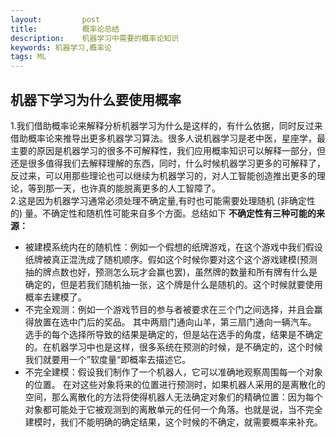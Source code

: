 ```yaml
---
layout:         post
title:          概率论总结
description:    机器学习中需要的概率论知识
keywords: 机器学习,概率论
tags: ML
---
```

## 机器下学习为什么要使用概率  
1.我们借助概率论来解释分析机器学习为什么是这样的，有什么依据，同时反过来借助概率论来推导出更多机器学习算法。很多人说机器学习是老中医，星座学，最主要的原因是机器学习的很多不可解释性，我们应用概率知识可以解释一部分，但还是很多值得我们去解释理解的东西，同时，什么时候机器学习更多的可解释了，反过来，可以用那些理论也可以继续为机器学习的，对人工智能创造推出更多的理论，等到那一天，也许真的能脱离更多的人工智障了。  
2.这是因为机器学习通常必须处理不确定量,有时也可能需要处理随机 (非确定性的) 量。不确定性和随机性可能来自多个方面。总结如下 
**不确定性有三种可能的来源：**  
* 被建模系统内在的随机性：例如一个假想的纸牌游戏，在这个游戏中我们假设纸牌被真正混洗成了随机顺序。假如这个时候你要对这个这个游戏建模(预测抽的牌点数也好，预测怎么玩才会赢也罢)，虽然牌的数量和所有牌有什么是确定的，但是若我们随机抽一张，这个牌是什么是随机的。这个时候就要使用概率去建模了。  
* 不完全观测：例如一个游戏节目的参与者被要求在三个门之间选择，并且会赢得放置在选中门后的奖品。 其中两扇门通向山羊，第三扇门通向一辆汽车。 选手的每个选择所导致的结果是确定的，但是站在选手的角度，结果是不确定的。在机器学习中也是这样，很多系统在预测的时候，是不确定的，这个时候我们就要用一个”软度量“即概率去描述它。  
* 不完全建模：假设我们制作了一个机器人，它可以准确地观察周围每一个对象的位置。 在对这些对象将来的位置进行预测时，如果机器人采用的是离散化的空间，那么离散化的方法将使得机器人无法确定对象们的精确位置：因为每个对象都可能处于它被观测到的离散单元的任何一个角落。也就是说，当不完全建模时，我们不能明确的确定结果，这个时候的不确定，就需要概率来补充。

